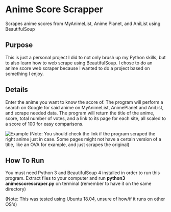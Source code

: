 # Anime Score Scrapper
Scrapes anime scores from MyAnimeList, Anime Planet, and AniList using BeautifulSoup

## Purpose
This is just a personal project I did to not only brush up my Python skills, but to also learn how to web scrape using BeautifulSoup. I chose to do an anime score web scraper because I wanted to do a project based on something I enjoy.

## Details
Enter the anime you want to know the score of. The program will perform a search on Google for said anime on MyAnimeList, AnimePlanet and AniList, and scrape needed data. The program will return the title of the anime, score, total number of votes, and a link to its page for each site, all scaled to a score of 100 for easy comparisons.

![Example](https://github.com/rickyricky787/AnimeScoreScrapper/blob/master/example1.png)
(Note: You should check the link if the program scraped the right anime just in case. Some pages might not have a certain version of a title, like an OVA for example, and just scrapes the original)

## How To Run
You must need Python 3 and BeautifulSoup 4 installed in order to run this program.
Extract files to your computer and run **python3 animescorescraper.py** on terminal (remember to have it on the same directory)

(Note: This was tested using Ubuntu 18.04, unsure of how/if it runs on other OS's)
